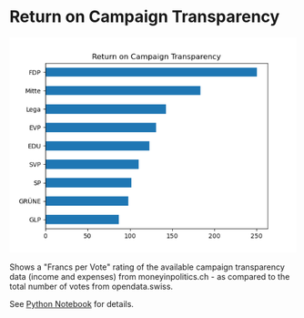# Return on Campaign Transparency

![](chart.png)

Shows a "Francs per Vote" rating of the available campaign transparency data (income and expenses) from moneyinpolitics.ch - as compared to the total number of votes from opendata.swiss.

See [Python Notebook](ReturnOnElections.ipynb) for details.
